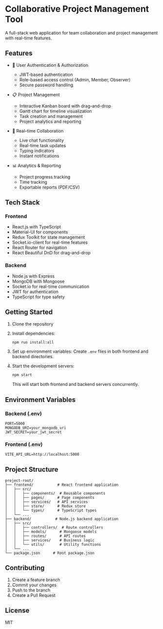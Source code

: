 # Collaborative Project Management Tool

A full-stack web application for team collaboration and project management with real-time features.

## Features

- 🔐 User Authentication & Authorization

  - JWT-based authentication
  - Role-based access control (Admin, Member, Observer)
  - Secure password handling

- 📋 Project Management

  - Interactive Kanban board with drag-and-drop
  - Gantt chart for timeline visualization
  - Task creation and management
  - Project analytics and reporting

- 🔄 Real-time Collaboration

  - Live chat functionality
  - Real-time task updates
  - Typing indicators
  - Instant notifications

- 📊 Analytics & Reporting
  - Project progress tracking
  - Time tracking
  - Exportable reports (PDF/CSV)

## Tech Stack

### Frontend

- React.js with TypeScript
- Material-UI for components
- Redux Toolkit for state management
- Socket.io-client for real-time features
- React Router for navigation
- React Beautiful DnD for drag-and-drop

### Backend

- Node.js with Express
- MongoDB with Mongoose
- Socket.io for real-time communication
- JWT for authentication
- TypeScript for type safety

## Getting Started

1. Clone the repository
2. Install dependencies:

   ```bash
   npm run install:all
   ```

3. Set up environment variables:
   Create `.env` files in both frontend and backend directories.

4. Start the development servers:

   ```bash
   npm start
   ```

   This will start both frontend and backend servers concurrently.

## Environment Variables

### Backend (.env)

```
PORT=5000
MONGODB_URI=your_mongodb_uri
JWT_SECRET=your_jwt_secret
```

### Frontend (.env)

```
VITE_API_URL=http://localhost:5000
```

## Project Structure

```
project-root/
├── frontend/           # React frontend application
│   ├── src/
│   │   ├── components/  # Reusable components
│   │   ├── pages/      # Page components
│   │   ├── services/   # API services
│   │   ├── store/      # Redux store
│   │   └── types/      # TypeScript types
│   └── ...
├── backend/           # Node.js backend application
│   ├── src/
│   │   ├── controllers/  # Route controllers
│   │   ├── models/      # Mongoose models
│   │   ├── routes/      # API routes
│   │   ├── services/    # Business logic
│   │   └── utils/       # Utility functions
│   └── ...
└── package.json      # Root package.json
```

## Contributing

1. Create a feature branch
2. Commit your changes
3. Push to the branch
4. Create a Pull Request

## License

MIT

